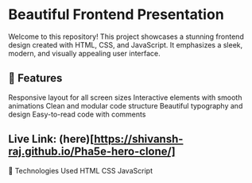 # Beautiful Frontend Presentation
Welcome to this repository! This project showcases a stunning frontend design created with HTML, CSS, and JavaScript. It emphasizes a sleek, modern, and visually appealing user interface.

## 🚀 Features
Responsive layout for all screen sizes
Interactive elements with smooth animations
Clean and modular code structure
Beautiful typography and design
Easy-to-read code with comments

## Live Link: (here)[https://shivansh-raj.github.io/Pha5e-hero-clone/]

🔧 Technologies Used
HTML
CSS
JavaScript

